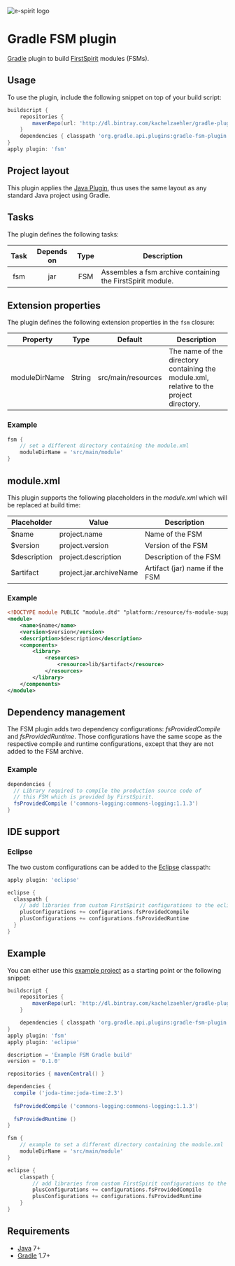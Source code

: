 ![e-spirit logo](https://fbcdn-profile-a.akamaihd.net/hprofile-ak-ash3/s160x160/581307_346033565453595_1547840127_a.jpg)

# Gradle FSM plugin

[Gradle](http://www.gradle.org/) plugin to build [FirstSpirit](http://www.e-spirit.com/en/product/advantage/advantages.html) modules (FSMs).

## Usage

To use the plugin, include the following snippet on top of your build script:

```groovy
buildscript {
    repositories {
        mavenRepo(url: 'http://dl.bintray.com/kachelzaehler/gradle-plugins') 
    }
    dependencies { classpath 'org.gradle.api.plugins:gradle-fsm-plugin:0.1.0' }
}
apply plugin: 'fsm'
```

## Project layout

This plugin applies the [Java Plugin](http://www.gradle.org/docs/current/userguide/java_plugin.html), thus uses the same layout as any standard Java project using Gradle.

## Tasks

The plugin defines the following tasks:

Task | Depends on | Type | Description
:---:|:----------:|:----:| -----------
fsm  | jar        | FSM  | Assembles a fsm archive containing the FirstSpirit module.

## Extension properties

The plugin defines the following extension properties in the `fsm` closure:

Property | Type | Default | Description
:-------:|:----:|:-------:| -----------
moduleDirName  | String        | src/main/resources  |  The name of the directory containing the module.xml, relative to the project directory.

### Example

```groovy
fsm {
    // set a different directory containing the module.xml
    moduleDirName = 'src/main/module'
}
```

## module.xml

This plugin supports the following placeholders in the _module.xml_ which will be replaced at build time:

Placeholder | Value | Description
-------|-------|------------
$name | project.name | Name of the FSM
$version | project.version | Version of the FSM
$description | project.description | Description of the FSM
$artifact | project.jar.archiveName | Artifact (jar) name if the FSM 

### Example

```xml
<!DOCTYPE module PUBLIC "module.dtd" "platform:/resource/fs-module-support/src/main/resources/dtds/module.dtd">
<module>
    <name>$name</name>
    <version>$version</version>
    <description>$description</description>
    <components>
        <library>
            <resources>
                <resource>lib/$artifact</resource>
            </resources>
        </library>
    </components>
</module>
```

## Dependency management

The FSM plugin adds two dependency configurations: _fsProvidedCompile_ and _fsProvidedRuntime_. Those configurations have the same scope as the respective compile and runtime configurations, except that they are not added to the FSM archive.

### Example

```groovy
dependencies {
  // Library required to compile the production source code of 
  // this FSM which is provided by FirstSpirit. 
  fsProvidedCompile ('commons-logging:commons-logging:1.1.3')
}
```

## IDE support

### Eclipse

The two custom configurations can be added to the [Eclipse](http://docs.spring.io/sts/docs/2.9.0.old/reference/html/gradle/gradle-sts-tutorial.html) classpath:

```groovy
apply plugin: 'eclipse'

eclipse {
  classpath {
    // add libraries from custom FirstSpirit configurations to the eclipse classpath
    plusConfigurations += configurations.fsProvidedCompile
    plusConfigurations += configurations.fsProvidedRuntime
  }
}
```

## Example

You can either use this [example project](https://github.com/moritzzimmer/gradle-fsm-example) as a starting point or the following snippet:

```groovy
buildscript {
    repositories {
        mavenRepo(url: 'http://dl.bintray.com/kachelzaehler/gradle-plugins') 
    }

    dependencies { classpath 'org.gradle.api.plugins:gradle-fsm-plugin:0.1.0' }
}
apply plugin: 'fsm'
apply plugin: 'eclipse'

description = 'Example FSM Gradle build'
version = '0.1.0'

repositories { mavenCentral() }

dependencies {
  compile ('joda-time:joda-time:2.3')
  
  fsProvidedCompile ('commons-logging:commons-logging:1.1.3')
  
  fsProvidedRuntime ()
}

fsm {
    // example to set a different directory containing the module.xml
    moduleDirName = 'src/main/module'
}

eclipse {
    classpath {
        // add libraries from custom FirstSpirit configurations to the eclipse classpath
        plusConfigurations += configurations.fsProvidedCompile
        plusConfigurations += configurations.fsProvidedRuntime
    }
}
```

## Requirements

* [Java](http://www.java.com/en/download/) 7+
* [Gradle](http://www.gradle.org/downloads) 1.7+
